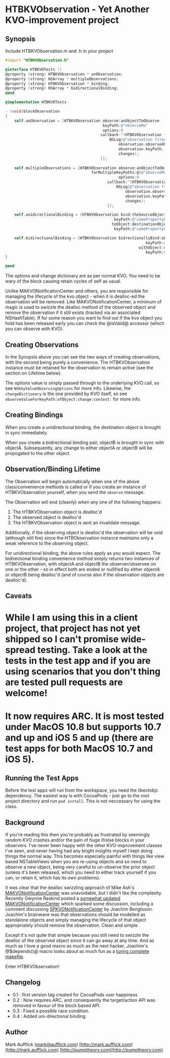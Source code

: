 # HTBKVObservation - Yet Another KVO-improvement project

## Synopsis

Include HTBKVObservation.m and .h in your project

```objective-c
#import "HTBKVObservation.h"

@interface HTBKVOTests ()
@property (strong) HTBKVObservation * anObservation;
@property (strong) NSArray * multipleObservations;
@property (strong) HTBKVObservation * binding;
@property (strong) NSArray * bidirectionalBinding;
@end

@implementation HTBKVOTests

- (void)blockObservation
{
    self.anObservation = [HTBKVObservation observe:anObjectToObserve
                                           keyPath:@"observeMe"
                                           options:0
                                          callback:^(HTBKVObservation *observation, NSDictionary *changeDictionary) {
                                              NSLog(@"observation fired for object: %@ keyPath: %@ changes: %@",
                                                  observation.observedObject,
                                                  observation.keyPath,
                                                  changes);
                                          }];
                                          
    self.multipleObservations = [HTBKVObservation observe:anObjectToObserve
                                      forMultipleKeyPaths:@[@"observeMe2", @"observeMe3"]
                                                  options:0
                                             callback:^(HTBKVObservation *observation, NSDictionary *changeDictionary) {
                                                 NSLog(@"observation fired for object: %@ keyPath: %@ changes: %@",
                                                     observation.observedObject,
                                                     observation.keyPath,
                                                     changes);
                                             }];

    self.unidirectionalBinding = [HTBKVObservation bind:theSourceObject
                                                keyPath:@"somePropertyOnTheSourceObject"
                                               toObject:destinationObject
                                                keyPath:@"somePropertyOnTheDestinationObject"];

    self.bidirectionalBinding = [HTBKVObservation bidrectionallyBind:objectA
                                                              keyPath:@"somePropertyOnObjectA"
                                                           withObject:objectB
                                                              keyPath:@"somePropertyOnObjectB"];
}

@end
```

The options and change dictionary are as per normal KVO. You need to be wary of the block causing retain cycles of self as usual.

Unlike MAKVONotificationCenter and others, you are responsible for managing the lifecycle of the kvo object - when it is dealloc-ed the observation will be removed. Like MAKVONotificationCenter, a minimum of magic is used to swizzle the dealloc method of the observed object and remove the observation if it still exists (tracked via an associated NSHashTable). If for some reason you want to find out if the kvo object you hold has been released early you can check the @isValid@ accessor (which you can observe with KVO).

## Creating Observations

In the Synopsis above you can see the two ways of creating observations, with the second being purely a convenience. The HTBKVObservation instance must be retained for the observation to remain active (see the section on Lifetime below).

The options value is simply passed through to the underlying KVO call, so see `NSKeyValueObservingOptions` for more info. Likewise, the `changeDictionary` is the one provided by KVO itself, so see `observeValueForKeyPath:ofObject:change:context:` for more info.

## Creating Bindings

When you create a unidirectional binding, the destination object is brought in sync immediately.

When you create a bidirectional binding pair, objectB is brought in sync with objectA. Subsequently, any change to either objectA or objectB will be propogated to the other object.

## Observation/Binding Lifetime

The Observation will begin automatically when one of the above class/convenience methods is called or if you create an instance of HTBKVObservation yourself, when you send the `observe` message.

The Observation will end (cleanly) when any one of the following happens:

1. The HTBKVObservation object is dealloc'd
2. The observed object is dealloc'd
3. The HTBKVObservation object is sent an invalidate message.

Additionally, if the observing object is dealloc'd the observation will be void (although still fire) since the HTBObservation instance maintains only a weak reference to the observing object.

For unidirectional binding, the above rules apply as you would expect. The bidirectional binding convenience method simply returns two instances of HTBKVObservation, with objectA and objectB the observer/observee on one or the other - so in effect both are ended or nullified by either objectA or objectB being dealloc'd (and of course also if the observation objects are dealloc'd).

## Caveats

# While I am using this in a client project, that project has not yet shipped so I can't promise wide-spread testing. Take a look at the tests in the test app and if you are using scenarios that you don't thing are tested pull requests are welcome!
# It now requires ARC. It is most tested under MacOS 10.8 but supports 10.7 and up and iOS 5 and up (there are test apps for both MacOS 10.7 and iOS 5).

## Running the Test Apps

Before the test apps will run from the workspace, you need the libextobjc dependency. The easiest way is with CocoaPods - just go to the root project directory and run `pod install`. This is not neccessary for using the class.

## Background

If you're reading this then you're probably as frustrated by seemingly random KVO crashes and/or the pain of huge if/else blocks in your observers. I've never been happy with the other KVO-improvement classes I've seen, and never having had any bright insights myself I kept doing things the normal way. This becomes especially painful with things like view based NSTableViews when you are re-using objects and so need to observe a new object, being very careful to un-observe the prior object (unless it's been released, which you need to either track yourself if you can, or retain it, which has its own problems).

It was clear that the dealloc swizzling approach of Mike Ash's [MAKVONotificationCenter](https://github.com/mikeash/MAKVONotificationCenter) was unavoidable, but I didn't like the complexity. Recently Gwynne Raskind posted a [somewhat updated MAKVONotificationCenter](http://www.mikeash.com/pyblog/friday-qa-2012-03-02-key-value-observing-done-right-take-2.html) which sparked some discussion, including a comment discussing [SPKVONotificationCenter](https://github.com/nevyn/SPSuccinct/blob/master/SPSuccinct/SPKVONotificationCenter.m) by Joachim Bengtsson. Joachim's brainwave was that observations should be modelled as standalone objects and simply managing the lifecycle of that object appropriately should remove the observation. Clean and simple.

Except it's not quite that simple because you still need to swizzle the dealloc of the observed object since it can go away at any time. And as much as I love a good macro as much as the next hacker, Joachim's @$depends()@ macro looks about as much fun as a [turing complete makefile](http://okmij.org/ftp/Computation/Make-functional.txt).

Enter HTBKVObservation!

## Changelog

* 0.1 : first version tag created for CocoaPods user happiness
* 0.2 : Now requires ARC, and consequently the target/action API was removed in favour of the block based API.
* 0.3 : Fixed a possible race condition.
* 0.4 : Added uni-directional binding.

## Author

Mark Aufflick ([mark@aufflick.com](mailto:mark@aufflick.com))
[http://mark.aufflick.com](http://mark.aufflick.com)
[http://pumptheory.com](http://pumptheory.com)
